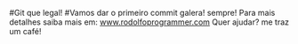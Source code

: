 #Git que legal!
#Vamos dar o primeiro commit galera! sempre!
Para mais detalhes saiba mais em: www.rodolfoprogrammer.com
Quer ajudar? me traz um café!
